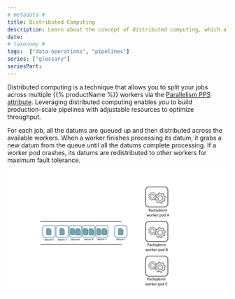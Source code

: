 ```yaml
---
# metadata # 
title: Distributed Computing
description: Learn about the concept of distributed computing, which allows you to split your jobs across multiple workers.
date: 
# taxonomy #
tags:  ["data-operations", "pipelines"]
series: ["glossary"]
seriesPart:
--- 
```


Distributed computing is a technique that allows you to split your jobs across multiple {{% productName %}} workers via the [Parallelism PPS attribute](/{{%release%}}/build-dags/pipeline-spec/parallelism). Leveraging distributed computing enables you to build production-scale pipelines with adjustable resources to optimize throughput. 

For each job, all the datums are queued up and then distributed across the available workers. When a worker finishes processing its datum, it grabs a new datum from the queue until all the datums complete processing. If a worker pod crashes, its datums are redistributed to other workers for maximum fault tolerance.

![Distributed computing basics](/images/distributed-computing101.gif)